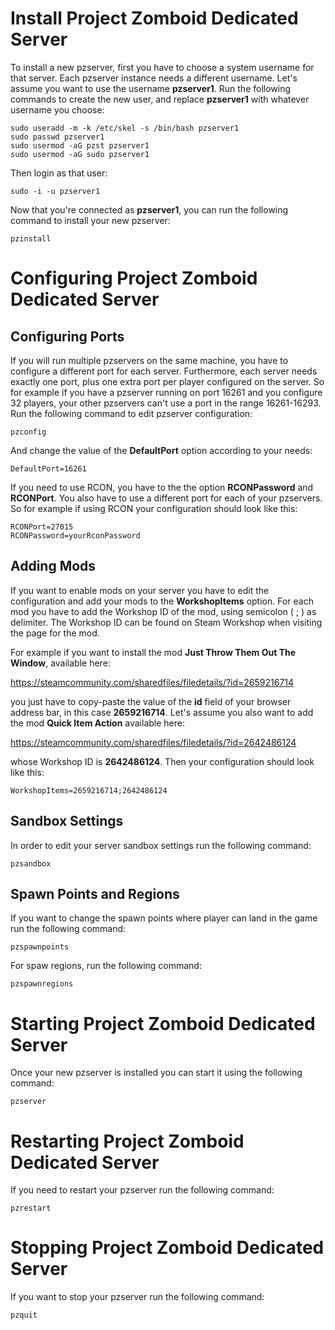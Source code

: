 # Install Project Zomboid Dedicated Server
To install a new pzserver, first you have to choose a system username for that server. Each pzserver instance needs a different username. Let's assume you want to use the username **pzserver1**. Run the following commands to create the new user, and replace **pzserver1** with whatever username you choose:

	sudo useradd -m -k /etc/skel -s /bin/bash pzserver1
	sudo passwd pzserver1
	sudo usermod -aG pzst pzserver1
	sudo usermod -aG sudo pzserver1

Then login as that user:

	sudo -i -u pzserver1

Now that you're connected as **pzserver1**, you can run the following command to install your new pzserver:

	pzinstall

# Configuring Project Zomboid Dedicated Server

## Configuring Ports
If you will run multiple pzservers on the same machine, you have to configure a different port for each server. Furthermore, each server needs exactly one port, plus one extra port per player configured on the server. So for example if you have a pzserver running on port 16261 and you configure 32 players, your other pzservers can't use a port in the range 16261-16293.
Run the following command to edit pzserver configuration:

	pzconfig

And change the value of the **DefaultPort** option according to your needs:

	DefaultPort=16261

If you need to use RCON, you have to the the option **RCONPassword** and **RCONPort**. You also have to use a different port for each of your pzservers. So for example if using RCON your configuration should look like this:

	RCONPort=27015
	RCONPassword=yourRconPassword

## Adding Mods
If you want to enable mods on your server you have to edit the configuration and add your mods to the **WorkshopItems** option. For each mod you have to add the Workshop ID of the mod, using semicolon ( ; ) as delimiter. The Workshop ID can be found on Steam Workshop when visiting the page for the mod.

For example if you want to install the mod **Just Throw Them Out The Window**, available here:

https://steamcommunity.com/sharedfiles/filedetails/?id=2659216714

you just have to copy-paste the value of the **id** field of your browser address bar, in this case **2659216714**. Let's assume you also want to add the mod **Quick Item Action** available here:

https://steamcommunity.com/sharedfiles/filedetails/?id=2642486124

whose Workshop ID is **2642486124**. Then your configuration should look like this:

	WorkshopItems=2659216714;2642486124

## Sandbox Settings
In order to edit your server sandbox settings run the following command:

	pzsandbox

## Spawn Points and Regions
If you want to change the spawn points where player can land in the game run the following command:

	pzspawnpoints

For spaw regions, run the following command:

	pzspawnregions

# Starting Project Zomboid Dedicated Server
Once your new pzserver is installed you can start it using the following command:

	pzserver

# Restarting Project Zomboid Dedicated Server
If you need to restart your pzserver run the following command:

	pzrestart

# Stopping Project Zomboid Dedicated Server
If you want to stop your pzserver run the following command:

	pzquit
